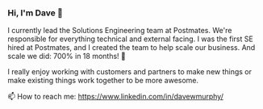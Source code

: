### Hi, I'm Dave 👋

I currently lead the Solutions Engineering team at Postmates.  We're responsible for everything technical and external facing.  I was the first SE hired at Postmates, and I created the team to help scale our business.  And scale we did: 700% in 18 months! 🚀

I really enjoy working with customers and partners to make new things or make existing things work together to be more awesome.

📫 How to reach me: https://www.linkedin.com/in/davewmurphy/

